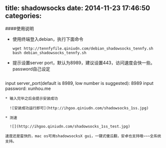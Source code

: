 title: shadowsocks
date: 2014-11-23 17:46:50
categories:
---
####使用说明
<!--readmore-->
* 使用终端登入debian，执行下面命令

  ``
  wget http://tennfyfile.qiniudn.com/debian_shadowsocks_tennfy.sh
  ``
  ``
  bash debian_shadowsocks_tennfy.sh
  ``
* 提示设置server port，默认为8989，建议设置443，访问速度会快一些。password自己设定

   ````
input server_port(default is 8989, low number is suggested):
8989
input password:
xunhou.me
````
* 输入完毕之后会提示安装成功

  ![安装成功运行即可](http://ihgoo.qiniudn.com/shadowsocks_1ss.jpg)
  
* 测速

  ![](http://ihgoo.qiniudn.com/shadowsocks_1ss_test.jpg)
  
速度还是蛮快的，mac os可用shadowsocksX gui，一键式傻瓜翻，安卓也支持哦~~~全系统支持。




